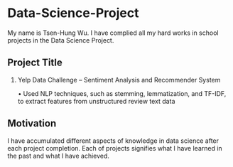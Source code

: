 # Data-Science-Project
My name is Tsen-Hung Wu. I have complied all my hard works in school projects in the Data Science Project.

## Project Title
1. Yelp Data Challenge – Sentiment Analysis and Recommender System

    •   Used NLP techniques, such as stemming, lemmatization, and TF-IDF, to extract features from unstructured review text data
## Motivation
I have accumulated different aspects of knowledge in data science after each project completion.
Each of projects signifies what I have learned in the past and what I have achieved. 

